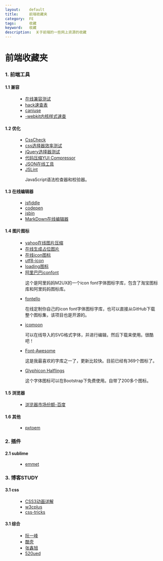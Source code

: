 ```yaml
---
layout:    default
title:     前端收藏夹
category:  FE
tags:      收藏
keyword:   收藏
description:  关于前端的一些网上资源的收藏
---
```


<style>
	.href-list li {list-style: initial;margin-left: 42px;}
</style>

<div class="post-con">
<h1>前端收藏夹</h1>

<h3>1. 前端工具</h3>
<h4>1.1 兼容</h4>
<ul class="href-list">
	<li><a href="http://www.browserstack.com/screenshots">在线兼容测试</a></li>
	<li><a href="http://bbs.websjy.com/club/websjy_index/59/">hack速查表</a></li>
	<li><a href="http://caniuse.com/">caniuse</a></li>
	<li><a href="http://ued.ctrip.com/blog/wp-content/webkitcss/index.html">-webkit内核样式速查</a></li>
</ul>

<h4>1.2 优化</h4>
<ul class="href-list">
	<li><a href="http://www.htmhttp://bbs.websjy.com/club/websjy_index/59/p.com/tools/csscheck/">CssCheck</a></li>
	<li><a href="http://stevesouders.com/efws/css-selectors/csscreate.php">css选择器效率测试</a></li>
	<li><a href="http://codylindley.com/jqueryselectors/">jQuery选择器测试</a></li>
	<li><a href="http://ganquan.info/yui/?hl=zh-CN">代码压缩YUI Compressor</a></li>
	<li><a href="http://www.sojson.com/">JSON在线工具</a></li>
	<li>
		<a href="http://www.jslint.com/">JSLint</a>
		<p>JavaScript语法检查器和校验器。</p>
	</li>
</ul>

<h4>1.3 在线编辑器</h4>
<ul class="href-list">
	<li><a href="http://jsfiddle.net/">jsfiddle</a></li>
	<li><a href="http://codepen.io/">codepen</a></li>
	<li><a href="http://jsbin.com/">jsbin</a></li>
	<li><a href="https://www.zybuluo.com">MarkDown在线编辑器</a></li>
</ul>

<h4>1.4 图片图标</h4>
<ul class="href-list">
	<li><a href="http://www.smushit.com/ysmush.it/">yahoo在线图片压缩</a></li>
	<li><a href="http://placehold.it/">在线生成占位图片</a></li>
	<li><a href="http://livetools.uiparade.com/index.html">在线icon图标</a></li>
	<li><a href="http://www.utf8icons.com/">utf8-icon</a></li>
	<li><a href="http://preloaders.net/">loading图标</a></li>
	<li>
		<a href="http://preloaders.net/">阿里巴巴iconfont</a>
		<p>这个是阿里妈妈M2UX的一个icon font字体图标字库，包含了淘宝图标库和阿里妈妈图标库。</p>
	</li>
	<li>
		<a href="http://fontello.com/">fontello</a>
		<p>在线定制你自己的icon font字体图标字库，也可以直接从GitHub下载整个图标集，该项目也是开源的。</p>
	</li>
	<li>
		<a href="http://icomoon.io/app/#/select">icomoon</a>
		<p>可以在线导入的SVG格式字体，并进行编辑，然后下载来使用。很酷吧！</p>
	</li>
	<li>
		<a href="http://fortawesome.github.io/Font-Awesome/">Font-Awesome</a>
		<p>这是我最喜欢的字库之一了，更新比较快。目前已经有369个图标了。</p>
	</li>
	<li>
		<a href="http://glyphicons.com/">Glyphicon Halflings</a>
		<p>这个字体图标可以在Bootstrap下免费使用。自带了200多个图标。</p>
	</li>
</ul>

<h4>1.5 浏览器</h4>
<ul class="href-list">
	<li><a href="http://tongji.baidu.com/data/browser">浏览器市场份额-百度</a></li>
</ul>

<h4>1.6 其他</h4>
<ul class="href-list">
	<li><a href="http://pxtoem.com/">pxtoem</a></li>
</ul>



<h3>2. 插件</h3>
<h4>2.1 sublime</h4>
<ul class="href-list">
	<li><a href="http://docs.emmet.io/cheat-sheet/">emmet</a></li>
</ul>

<h3>3. 博客STUDY</h3>
<h4>3.1 css</h4>
<ul class="href-list">
	<li><a href="http://beiyuu.com/css3-animation/">CSS3动画详解</a></li>
	<li><a href="http://www.w3cplus.com/">w3cplus</a></li>
	<li><a href="http://css-tricks.com/">css-tricks</a></li>
</ul>

<h4>3.1 综合</h4>
<ul class="href-list">
	<li><a href="http://www.ruanyifeng.com/blog/">阮一峰</a></li>
	<li><a href="http://coolshell.cn/">酷壳</a></li>
	<li><a href="http://www.zhangxinxu.com/php/">张鑫旭</a></li>
	<li><a href="hhttp://www.520ued.com/">520ued</a></li>
</ul>

</div>
